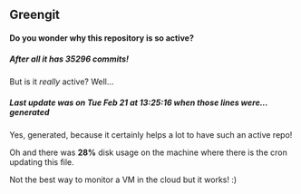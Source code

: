 ## Greengit

#### Do you wonder why this repository is so active?

##### After all it has 35296 commits!

But is it *really* active? Well...

##### Last update was on Tue Feb 21 at 13:25:16 when those lines were... generated

Yes, generated, because it certainly helps a lot to have such an active repo!

Oh and there was **28%** disk usage on the machine
where there is the cron updating this file.

Not the best way to monitor a VM in the cloud but it works! :)
